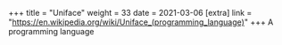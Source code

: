+++
title = "Uniface"
weight = 33
date = 2021-03-06
[extra]
link = "https://en.wikipedia.org/wiki/Uniface_(programming_language)"
+++
A programming language

